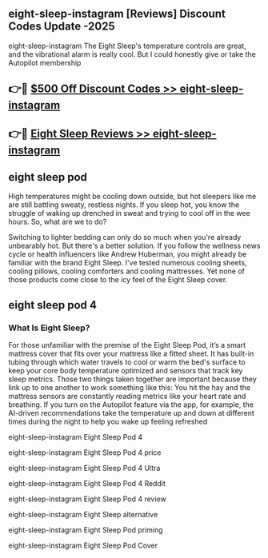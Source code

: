 ## eight-sleep-instagram [Reviews​] Discount Codes Update -2025

eight-sleep-instagram The Eight Sleep's temperature controls are great, and the vibrational alarm is really cool. But I could honestly give or take the Autopilot membership

## 👉🔴 [$500 Off Discount Codes >> eight-sleep-instagram](http://download.freeplayer.one?title=eight-sleep-instagram&ref=18-ES)

## 👉🔴 [Eight Sleep Reviews >> eight-sleep-instagram](http://download.freeplayer.one?title=eight-sleep-instagram&ref=18-ES)

## eight sleep pod

High temperatures might be cooling down outside, but hot sleepers like me are still battling sweaty, restless nights. If you sleep hot, you know the struggle of waking up drenched in sweat and trying to cool off in the wee hours. So, what are we to do?

Switching to lighter bedding can only do so much when you're already unbearably hot. But there's a better solution. If you follow the wellness news cycle or health influencers like Andrew Huberman, you might already be familiar with the brand Eight Sleep. I've tested numerous cooling sheets, cooling pillows, cooling comforters and cooling mattresses. Yet none of those products come close to the icy feel of the Eight Sleep cover.

## eight sleep pod 4

### What Is Eight Sleep?

For those unfamiliar with the premise of the Eight Sleep Pod, it’s a smart mattress cover that fits over your mattress like a fitted sheet. It has built-in tubing through which water travels to cool or warm the bed's surface to keep your core body temperature optimized and sensors that track key sleep metrics. Those two things taken together are important because they link up to one another to work something like this: You hit the hay and the mattress sensors are constantly reading metrics like your heart rate and breathing. If you turn on the Autopilot feature via the app, for example, the AI-driven recommendations take the temperature up and down at different times during the night to help you wake up feeling refreshed

eight-sleep-instagram Eight Sleep Pod 4

eight-sleep-instagram Eight Sleep Pod 4 price

eight-sleep-instagram Eight Sleep Pod 4 Ultra

eight-sleep-instagram Eight Sleep Pod 4 Reddit

eight-sleep-instagram Eight Sleep Pod 4 review

eight-sleep-instagram Eight Sleep alternative

eight-sleep-instagram Eight Sleep Pod priming

eight-sleep-instagram Eight Sleep Pod Cover